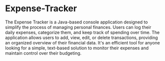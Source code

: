 # Expense-Tracker
The Expense Tracker is a Java-based console application designed to simplify the process of managing personal finances. Users can log their daily expenses, categorize them, and keep track of spending over time. The application allows users to add, view, edit, or delete transactions, providing an organized overview of their financial data. It's an efficient tool for anyone looking for a simple, text-based solution to monitor their expenses and maintain control over their budgeting.

